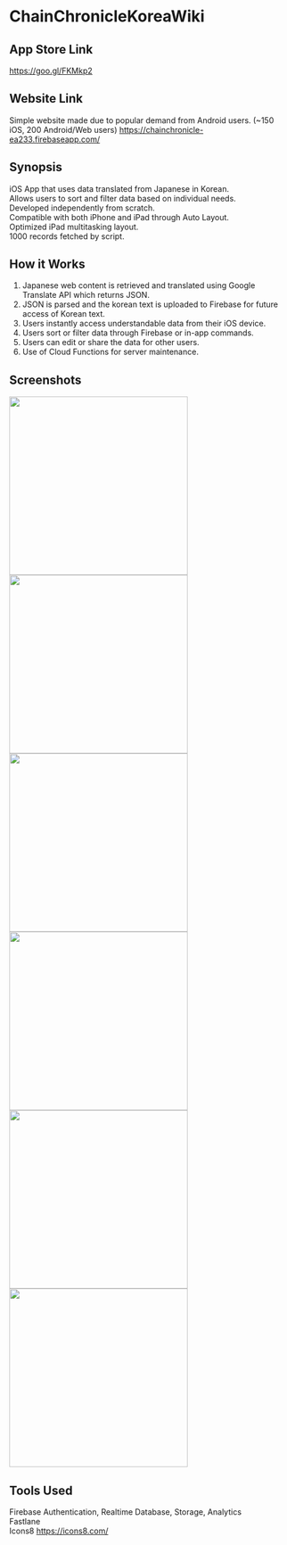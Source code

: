 # ChainChronicleKoreaWiki

## App Store Link  
https://goo.gl/FKMkp2 

## Website Link
Simple website made due to popular demand from Android users. (~150 iOS, 200 Android/Web users)
https://chainchronicle-ea233.firebaseapp.com/

## Synopsis
iOS App that uses data translated from Japanese in Korean.  
Allows users to sort and filter data based on individual needs.  
Developed independently from scratch.  
Compatible with both iPhone and iPad through Auto Layout.  
Optimized iPad multitasking layout.  
1000 records fetched by script.  

## How it Works
1. Japanese web content is retrieved and translated using Google Translate API which returns JSON.
2. JSON is parsed and the korean text is uploaded to Firebase for future access of Korean text.
3. Users instantly access understandable data from their iOS device.
4. Users sort or filter data through Firebase or in-app commands. 
5. Users can edit or share the data for other users.
5. Use of Cloud Functions for server maintenance.

## Screenshots

<img src="https://github.com/jitaek/ChainChronicleKoreaWiki/blob/master/Screenshots/ListPreview.jpg" width="320">
<img src="https://github.com/jitaek/ChainChronicleKoreaWiki/blob/master/Screenshots/ArcanaMainPreview.jpg" width="320">
<img src="https://github.com/jitaek/ChainChronicleKoreaWiki/blob/master/Screenshots/ArcanaDetailPreview.jpg" width="320">
<img src="https://github.com/jitaek/ChainChronicleKoreaWiki/blob/master/Screenshots/AbilityPreview.jpg" width="320">
<img src="https://github.com/jitaek/ChainChronicleKoreaWiki/blob/master/Screenshots/iPadPreview.jpg" width="320">
<img src="https://github.com/jitaek/ChainChronicleKoreaWiki/blob/master/ipadSample.gif" width="320">

## Tools Used
Firebase Authentication, Realtime Database, Storage, Analytics   
Fastlane  
Icons8 https://icons8.com/
